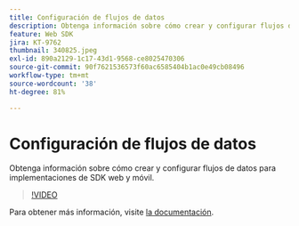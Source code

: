 ```yaml
---
title: Configuración de flujos de datos
description: Obtenga información sobre cómo crear y configurar flujos de datos
feature: Web SDK
jira: KT-9762
thumbnail: 340825.jpeg
exl-id: 890a2129-1c17-43d1-9568-ce8025470306
source-git-commit: 90f7621536573f60ac6585404b1ac0e49cb08496
workflow-type: tm+mt
source-wordcount: '38'
ht-degree: 81%

---
```


# Configuración de flujos de datos

Obtenga información sobre cómo crear y configurar flujos de datos para implementaciones de SDK web y móvil.

>[!VIDEO](https://video.tv.adobe.com/v/340825?quality=12&learn=on)

Para obtener más información, visite [la documentación](https://experienceleague.adobe.com/docs/experience-platform/edge/fundamentals/datastreams.html?lang=es).
